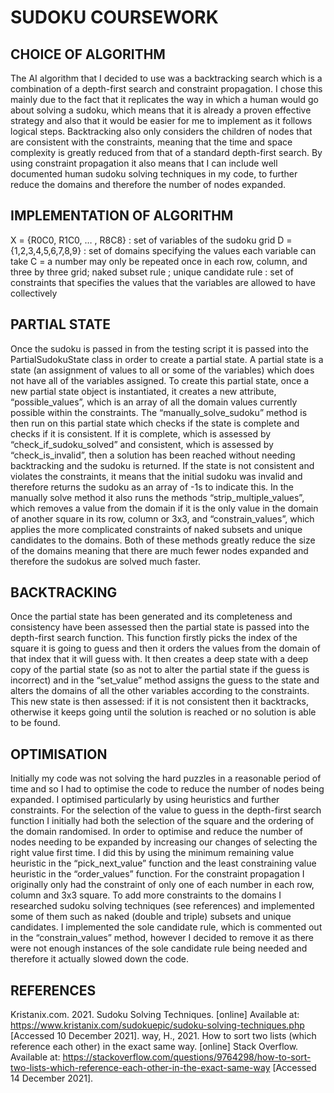 # SUDOKU COURSEWORK #

## CHOICE OF ALGORITHM ##

The AI algorithm that I decided to use was a backtracking search which is a combination of a depth-first search and constraint propagation. 
I chose this mainly due to the fact that it replicates the way in which a human would go about solving a sudoku,
which means that it is already a proven effective strategy and also that it would be easier for me to implement as it follows logical steps.
Backtracking also only considers the children of nodes that are consistent with the constraints,
meaning that the time and space complexity is greatly reduced from that of a standard depth-first search. 
By using constraint propagation it also means that I can include well documented human sudoku solving techniques in my code,
to further reduce the domains and therefore the number of nodes expanded.

## IMPLEMENTATION OF ALGORITHM ##

X = {R0C0, R1C0, … , R8C8} : set of variables of the sudoku grid
D = {1,2,3,4,5,6,7,8,9} : set of domains specifying the values each variable can take
C = a number may only be repeated once in each row, column, and three by three grid; naked subset rule ; unique candidate rule
: set of constraints that specifies the values that the variables are allowed to have collectively

## PARTIAL STATE ##

Once the sudoku is passed in from the testing script it is passed into the PartialSudokuState class in order to create a partial state. 
A partial state is a state (an assignment of values to all or some of the variables) which does not have all of the variables assigned. 
To create this partial state, once a new partial state object is instantiated, it creates a new attribute, “possible_values”,
which is an array of all the domain values currently possible within the constraints.
The “manually_solve_sudoku” method is then run on this partial state which checks if the state is complete and checks if it is consistent.
If it is complete, which is assessed by “check_if_sudoku_solved” and consistent, which is  assessed by “check_is_invalid”,
then a solution has been reached without needing backtracking and the sudoku is returned. If the state is not consistent and violates the constraints,
it means that the initial sudoku was invalid and therefore returns the sudoku as an array of -1s to indicate this.
In the manually solve method it also runs the methods “strip_multiple_values”, which removes a value from the domain if it
is the only value in the domain of another square in its row, column or 3x3, and “constrain_values”,
which applies the more complicated constraints of naked subsets and unique candidates to the domains.
Both of these methods greatly reduce the size of the domains meaning that there are much fewer nodes expanded and therefore
the sudokus are solved much faster.

## BACKTRACKING ##

Once the partial state has been generated and its completeness and consistency have been assessed then the partial state is passed into
the depth-first search function. This function firstly picks the index of the square it is going to guess and then it orders the values
from the domain of that index that it will guess with. It then creates a deep state with a deep copy of the partial state
(so as not to alter the partial state if the guess is incorrect) and in the “set_value” method assigns the guess to the state and alters
the domains of all the other variables according to the constraints. This new state is then assessed: if it is not consistent then it backtracks,
otherwise it keeps going until the solution is reached or no solution is able to be found.

## OPTIMISATION ##

Initially my code was not solving the hard puzzles in a reasonable period of time and so I had to optimise the code
to reduce the number of nodes being expanded. I optimised particularly by using heuristics and further constraints.
For the selection of the value to guess in the depth-first search function I initially had both the selection of the
square and the ordering of the domain randomised. In order to optimise and reduce the number of nodes needing to be
expanded by increasing our changes of selecting the right value first time. I did this by using the minimum remaining
value heuristic in the “pick_next_value” function and the least constraining value heuristic in the “order_values” function.
For the constraint propagation I originally only had the constraint of only one of each number in each row, column and 3x3 square.
To add more constraints to the domains I researched sudoku solving techniques (see references) and implemented some of them
such as naked (double and triple) subsets and unique candidates.
I implemented the sole candidate rule, which is commented out in the “constrain_values” method,
however I decided to remove it as there were not enough instances of the sole candidate rule being needed and therefore it actually slowed down the code.

## REFERENCES ##

Kristanix.com. 2021. Sudoku Solving Techniques. [online] Available at: <https://www.kristanix.com/sudokuepic/sudoku-solving-techniques.php> [Accessed 10 December 2021].
way, H., 2021. How to sort two lists (which reference each other) in the exact same way. [online] Stack Overflow. Available at: <https://stackoverflow.com/questions/9764298/how-to-sort-two-lists-which-reference-each-other-in-the-exact-same-way> [Accessed 14 December 2021].
